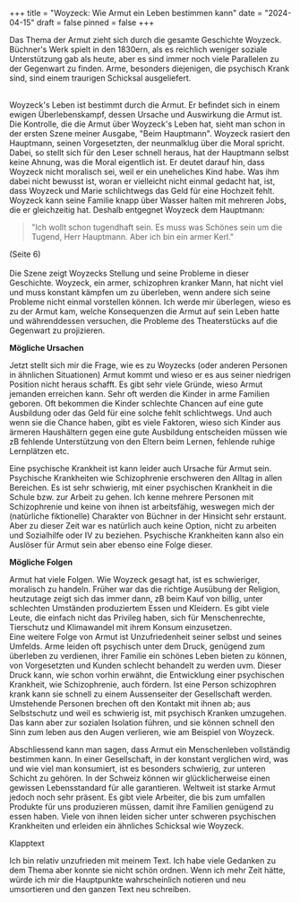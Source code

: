 +++
title = "Woyzeck: Wie Armut ein Leben bestimmen kann"
date = "2024-04-15"
draft = false
pinned = false
+++
<!--StartFragment-->

Das Thema der Armut zieht sich durch die gesamte Geschichte Woyzeck.  Büchner's Werk spielt in den 1830ern, als es reichlich weniger soziale Unterstützung gab als heute, aber es sind immer noch viele Parallelen zu der Gegenwart zu finden. Arme, besonders diejenigen, die psychisch Krank sind, sind einem traurigen Schicksal ausgeliefert.

\
Woyzeck's Leben ist bestimmt durch die Armut. Er befindet sich in einem ewigen Überlebenskampf, dessen Ursache und Auswirkung die Armut ist. Die Kontrolle, die die Armut über Woyzeck's Leben hat, sieht man schon in der ersten Szene meiner Ausgabe, "Beim Hauptmann". Woyzeck rasiert den Hauptmann, seinen Vorgesetzten, der neunmalklug über die Moral spricht. Dabei, so stellt sich für den Leser schnell heraus, hat der Hauptmann selbst keine Ahnung, was die Moral eigentlich ist. Er deutet darauf hin, dass Woyzeck nicht moralisch sei, weil er ein uneheliches Kind habe. Was ihm dabei nicht bewusst ist, woran er vielleicht nicht einmal gedacht hat, ist, dass Woyzeck und Marie schlichtwegs das Geld für eine Hochzeit fehlt. Woyzeck kann seine Familie knapp über Wasser halten mit mehreren Jobs, die er gleichzeitig hat. Deshalb entgegnet Woyzeck dem Hauptmann:

> "Ich wollt schon tugendhaft sein. Es muss was Schönes sein um die Tugend, Herr Hauptmann. Aber ich bin ein armer Kerl." 

(Seite 6)\
\
Die Szene zeigt Woyzecks Stellung und seine Probleme in dieser Geschichte. Woyzeck, ein armer, schizophren kranker Mann, hat nicht viel und muss konstant kämpfen um zu überleben, wenn andere sich seine Probleme nicht einmal vorstellen können. Ich werde mir überlegen, wieso es zu der Armut kam, welche Konsequenzen die Armut auf sein Leben hatte und währenddessen versuchen, die Probleme des Theaterstücks auf die Gegenwart zu projizieren. 

**Mögliche Ursachen**

Jetzt stellt sich mir die Frage, wie es zu Woyzecks (oder anderen Personen in ähnlichen Situationen) Armut kommt und wieso er es aus seiner niedrigen Position nicht heraus schafft. Es gibt sehr viele Gründe, wieso Armut jemanden erreichen kann. Sehr oft werden die Kinder in arme Familien geboren. Oft bekommen die Kinder schlechte Chancen auf eine gute Ausbildung oder das Geld für eine solche fehlt schlichtwegs. Und auch wenn sie die Chance haben, gibt es viele Faktoren, wieso sich Kinder aus ärmeren Haushältern gegen eine gute Ausbildung entscheiden müssen wie zB fehlende Unterstützung von den Eltern beim Lernen, fehlende ruhige Lernplätzen etc.

Eine psychische Krankheit ist kann leider auch Ursache für Armut sein. Psychische Krankheiten wie Schizophrenie erschweren den Alltag in allen Bereichen. Es ist sehr schwierig, mit einer psychischen Krankheit in die Schule bzw. zur Arbeit zu gehen. Ich kenne mehrere Personen mit Schizophrenie und keine von ihnen ist arbeitsfähig, weswegen mich der (natürliche fiktionelle) Charakter von Büchner in der Hinsicht sehr erstaunt. Aber zu dieser Zeit war es natürlich auch keine Option, nicht zu arbeiten und Sozialhilfe oder IV zu beziehen. Psychische Krankheiten kann also ein Auslöser für Armut sein aber ebenso eine Folge dieser. 

**Mögliche Folgen**

Armut hat viele Folgen. Wie Woyzeck gesagt hat, ist es schwieriger, moralisch zu handeln. Früher war das die richtige Ausübung der Religion, heutzutage zeigt sich das immer dann, zB beim Kauf von billig, unter schlechten Umständen produziertem Essen und Kleidern. Es gibt viele Leute, die einfach nicht das Privileg haben, sich für Menschenrechte, Tierschutz und Klimawandel mit ihrem Konsum einzusetzen.\
Eine weitere Folge von Armut ist Unzufriedenheit seiner selbst und seines Umfelds. Arme leiden oft psychisch unter dem Druck, genügend zum überleben zu verdienen, ihrer Familie ein schönes Leben bieten zu können, von Vorgesetzten und Kunden schlecht behandelt zu werden uvm. Dieser Druck kann, wie schon vorhin erwähnt, die Entwicklung einer psychischen Krankheit, wie Schizophrenie, auch fördern. Ist eine Person schizophren krank kann sie schnell zu einem Aussenseiter der Gesellschaft werden. Umstehende Personen brechen oft den Kontakt mit ihnen ab; aus Selbstschutz und weil es schwierig ist, mit psychisch Kranken umzugehen. Das kann aber zur sozialen Isolation führen, und sie können schnell den Sinn zum leben aus den Augen verlieren, wie am Beispiel von Woyzeck.

Abschliessend kann man sagen, dass Armut ein Menschenleben vollständig bestimmen kann. In einer Gesellschaft, in der konstant verglichen wird, was und wie viel man konsumiert, ist es besonders schwierig, zur unteren Schicht zu gehören. In der Schweiz können wir glücklicherweise einen gewissen Lebensstandard für alle garantieren. Weltweit ist starke Armut jedoch noch sehr präsent. Es gibt viele Arbeiter, die bis zum umfallen Produkte für uns produzieren müssen, damit ihre Familien genügend zu essen haben. Viele von ihnen leiden sicher unter schweren psychischen Krankheiten und erleiden ein ähnliches Schicksal wie Woyzeck. 

<!--EndFragment-->

Klapptext

Ich bin relativ unzufrieden mit meinem Text. Ich habe viele Gedanken zu dem Thema aber konnte sie nicht schön ordnen. Wenn ich mehr Zeit hätte, würde ich mir die Hauptpunkte wahrscheinlich notieren und neu umsortieren und den ganzen Text neu schreiben.